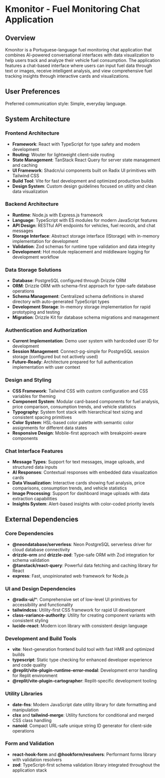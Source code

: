 # Kmonitor - Fuel Monitoring Chat Application

## Overview

Kmonitor is a Portuguese-language fuel monitoring chat application that combines AI-powered conversational interfaces with data visualization to help users track and analyze their vehicle fuel consumption. The application features a chat-based interface where users can input fuel data through text or images, receive intelligent analysis, and view comprehensive fuel tracking insights through interactive cards and visualizations.

## User Preferences

Preferred communication style: Simple, everyday language.

## System Architecture

### Frontend Architecture
- **Framework**: React with TypeScript for type safety and modern development
- **Routing**: Wouter for lightweight client-side routing
- **State Management**: TanStack React Query for server state management and caching
- **UI Framework**: Shadcn/ui components built on Radix UI primitives with Tailwind CSS
- **Build Tool**: Vite for fast development and optimized production builds
- **Design System**: Custom design guidelines focused on utility and clean data visualization

### Backend Architecture
- **Runtime**: Node.js with Express.js framework
- **Language**: TypeScript with ES modules for modern JavaScript features
- **API Design**: RESTful API endpoints for vehicles, fuel records, and chat messages
- **Storage Interface**: Abstract storage interface (IStorage) with in-memory implementation for development
- **Validation**: Zod schemas for runtime type validation and data integrity
- **Development**: Hot module replacement and middleware logging for development workflow

### Data Storage Solutions
- **Database**: PostgreSQL configured through Drizzle ORM
- **ORM**: Drizzle ORM with schema-first approach for type-safe database operations
- **Schema Management**: Centralized schema definitions in shared directory with auto-generated TypeScript types
- **Development Storage**: In-memory storage implementation for rapid prototyping and testing
- **Migration**: Drizzle Kit for database schema migrations and management

### Authentication and Authorization
- **Current Implementation**: Demo user system with hardcoded user ID for development
- **Session Management**: Connect-pg-simple for PostgreSQL session storage (configured but not actively used)
- **Future-Ready**: Architecture prepared for full authentication implementation with user context

### Design and Styling
- **CSS Framework**: Tailwind CSS with custom configuration and CSS variables for theming
- **Component System**: Modular card-based components for fuel analysis, price comparison, consumption trends, and vehicle statistics
- **Typography**: System font stack with hierarchical text sizing and consistent spacing primitives
- **Color System**: HSL-based color palette with semantic color assignments for different data states
- **Responsive Design**: Mobile-first approach with breakpoint-aware components

### Chat Interface Features
- **Message Types**: Support for text messages, image uploads, and structured data inputs
- **AI Responses**: Contextual responses with embedded data visualization cards
- **Data Visualization**: Interactive cards showing fuel analysis, price comparisons, consumption trends, and vehicle statistics
- **Image Processing**: Support for dashboard image uploads with data extraction capabilities
- **Insights System**: Alert-based insights with color-coded priority levels

## External Dependencies

### Core Dependencies
- **@neondatabase/serverless**: Neon PostgreSQL serverless driver for cloud database connectivity
- **drizzle-orm** and **drizzle-zod**: Type-safe ORM with Zod integration for schema validation
- **@tanstack/react-query**: Powerful data fetching and caching library for React
- **express**: Fast, unopinionated web framework for Node.js

### UI and Design Dependencies
- **@radix-ui/***: Comprehensive set of low-level UI primitives for accessibility and functionality
- **tailwindcss**: Utility-first CSS framework for rapid UI development
- **class-variance-authority**: Utility for creating component variants with consistent styling
- **lucide-react**: Modern icon library with consistent design language

### Development and Build Tools
- **vite**: Next-generation frontend build tool with fast HMR and optimized builds
- **typescript**: Static type checking for enhanced developer experience and code quality
- **@replit/vite-plugin-runtime-error-modal**: Development error handling for Replit environment
- **@replit/vite-plugin-cartographer**: Replit-specific development tooling

### Utility Libraries
- **date-fns**: Modern JavaScript date utility library for date formatting and manipulation
- **clsx** and **tailwind-merge**: Utility functions for conditional and merged CSS class handling
- **nanoid**: Compact URL-safe unique string ID generator for client-side operations

### Form and Validation
- **react-hook-form** and **@hookform/resolvers**: Performant forms library with validation resolvers
- **zod**: TypeScript-first schema validation library integrated throughout the application stack